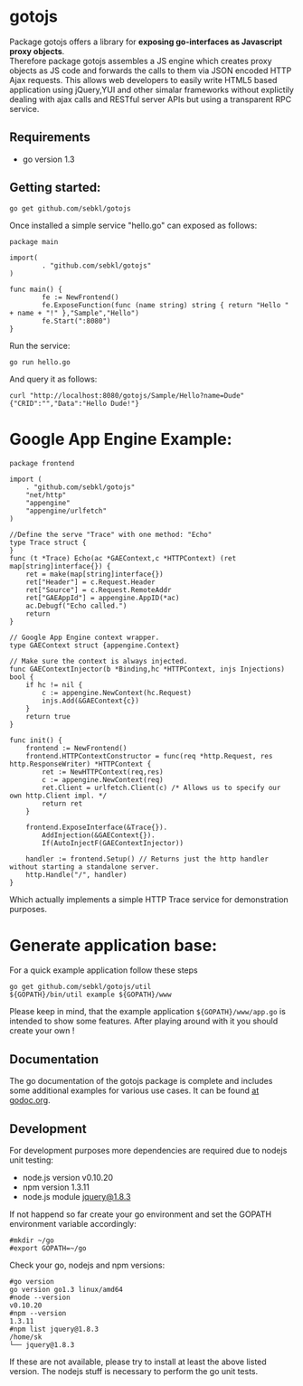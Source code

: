 # gotojs
Package gotojs offers a library for **exposing go-interfaces as Javascript proxy objects**.   
Therefore package gotojs assembles a JS engine which creates proxy objects as JS code and forwards the calls to them via JSON encoded HTTP Ajax requests. This allows web developers to easily write HTML5 based application using jQuery,YUI and other simalar frameworks without explictily dealing with ajax calls and RESTful server APIs but using a transparent RPC service.

## Requirements
* go version 1.3

## Getting started:
```
go get github.com/sebkl/gotojs
```

Once installed a simple service "hello.go" can exposed as follows:
```
package main

import(
        . "github.com/sebkl/gotojs"
)

func main() {
        fe := NewFrontend()
        fe.ExposeFunction(func (name string) string { return "Hello " + name + "!" },"Sample","Hello")
        fe.Start(":8080")
}
```
Run the service:
```
go run hello.go
```
And query it as follows:
```
curl "http://localhost:8080/gotojs/Sample/Hello?name=Dude"
{"CRID":"","Data":"Hello Dude!"}
```

# Google App Engine Example:
```
package frontend

import (
	. "github.com/sebkl/gotojs"
	"net/http"
	"appengine"
	"appengine/urlfetch"
)

//Define the serve "Trace" with one method: "Echo"
type Trace struct {
}
func (t *Trace) Echo(ac *GAEContext,c *HTTPContext) (ret map[string]interface{}) {
	ret = make(map[string]interface{})
	ret["Header"] = c.Request.Header
	ret["Source"] = c.Request.RemoteAddr
	ret["GAEAppId"] = appengine.AppID(*ac)
	ac.Debugf("Echo called.")
	return
}

// Google App Engine context wrapper.
type GAEContext struct {appengine.Context}

// Make sure the context is always injected.
func GAEContextInjector(b *Binding,hc *HTTPContext, injs Injections) bool {
	if hc != nil {
		c := appengine.NewContext(hc.Request)
		injs.Add(&GAEContext{c})
	}
	return true
}

func init() {
	frontend := NewFrontend()
	frontend.HTTPContextConstructor = func(req *http.Request, res http.ResponseWriter) *HTTPContext {
		ret := NewHTTPContext(req,res)
		c := appengine.NewContext(req)
		ret.Client = urlfetch.Client(c) /* Allows us to specify our own http.Client impl. */
		return ret
	}

	frontend.ExposeInterface(&Trace{}).
		AddInjection(&GAEContext{}).
		If(AutoInjectF(GAEContextInjector))

	handler := frontend.Setup() // Returns just the http handler without starting a standalone server.
	http.Handle("/", handler)
}
```
Which actually implements a simple HTTP Trace service for demonstration purposes.

# Generate application base:
For a quick example application follow these steps
```
go get github.com/sebkl/gotojs/util
${GOPATH}/bin/util example ${GOPATH}/www
```

Please keep in mind, that the example application `${GOPATH}/www/app.go` is intended to show some features. After playing around with it you should create your own !


## Documentation
The go documentation of the gotojs package is complete and includes some additional examples for various use cases.
It can be found [at godoc.org](http://godoc.org/github.com/sebkl/gotojs).

## Development
For development purposes more dependencies are required due to nodejs unit testing:
* node.js version v0.10.20
* npm version 1.3.11
* node.js module jquery@1.8.3

If not happend so far create your go environment and set the GOPATH environment variable accordingly:
```
#mkdir ~/go
#export GOPATH=~/go

```

Check your go, nodejs and npm versions:
```
#go version
go version go1.3 linux/amd64
#node --version
v0.10.20
#npm --version
1.3.11
#npm list jquery@1.8.3
/home/sk
└── jquery@1.8.3
```

If these are not available, please try to install at least the above listed version. The nodejs stuff is necessary
to perform the go unit tests.    

